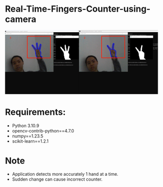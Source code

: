 # Real-Time-Fingers-Counter-using-camera
![Alt text](https://github.com/Nguyenlt1911/Real-Time-Fingers-Counter/blob/main/result.png)
# Requirements:
- Python 3.10.9
- opencv-contrib-python==4.7.0
- numpy==1.23.5
- scikit-learn==1.2.1
# Note
-  Application detects more accurately 1 hand at a time.
-  Sudden change can cause incorrect counter.
